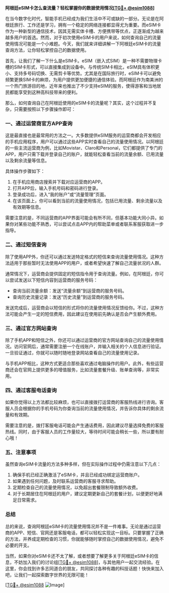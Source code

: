 **阿根廷eSIM卡怎么查流量？轻松掌握你的数据使用情况[[TG💪+ @esim1088](https://t.me/s/esim1088)]**

在当今数字化时代，智能手机已经成为我们生活中不可或缺的一部分。无论是在阿根廷旅行、工作还是学习，拥有一个稳定的网络连接都显得尤为重要。而eSIM卡作为一种新型的通信技术，因其无需实体卡槽、方便携带等优点，正逐渐成为越来越多用户的首选。然而，对于初次使用eSIM卡的用户来说，如何查询自己的流量使用情况可能是一个小难题。今天，我们就来详细讲解一下阿根廷eSIM卡的流量查询方法，让你轻松掌控自己的数据使用。

首先，让我们了解一下什么是eSIM卡。eSIM（嵌入式SIM）是一种不需要物理卡槽的SIM卡形式，可以直接集成到设备中。与传统SIM卡相比，eSIM具有体积更小、支持多号码切换、无需剪卡等优势。尤其是在国际旅行时，eSIM卡可以避免频繁更换SIM卡的麻烦，为用户提供更加便捷的通信体验。而阿根廷作为南美洲的一个热门旅游目的地，近年来也推出了不少支持eSIM的服务，使得游客和当地居民都能享受到这种高科技带来的便利。

那么，如何查询自己在阿根廷使用的eSIM卡的流量呢？其实，这个过程并不复杂，只需要按照以下步骤操作即可：

### **一、通过运营商官方APP查询**
这是最直接也是最常用的方法之一。大多数提供eSIM服务的运营商都会开发相应的手机应用程序，用户可以通过这些APP实时查看自己的流量使用情况。以阿根廷的一些主流运营商为例，比如Movistar、Claro和Personal，它们都提供了专门的APP，用户只需下载并登录自己的账户，就能轻松查看当前的流量余额、已用流量以及剩余流量等信息。

具体操作步骤如下：
1. 在手机应用商店搜索并下载对应运营商的APP。
2. 打开APP后，输入手机号码和密码进行登录。
3. 登录成功后，进入“我的账户”或“流量管理”页面。
4. 在该页面上，你可以看到当前的流量使用情况，包括已用流量、剩余流量以及有效期等信息。

需要注意的是，不同运营商的APP界面可能会有所不同，但基本功能大同小异。如果你对某些功能不熟悉，可以尝试点击APP内的帮助菜单或者联系客服获取进一步指导。

### **二、通过短信查询**
除了使用APP外，你还可以通过发送特定格式的短信来查询流量使用情况。这种方法适用于那些暂时无法使用APP的用户，或者希望快速了解自己流量状况的人群。

通常情况下，运营商会提供固定的短信指令用于查询流量。例如，在阿根廷，你可以尝试发送以下短信内容到运营商的服务号码：
- 查询当前流量余额：发送“流量余额”到运营商的服务号码。
- 查询历史流量记录：发送“历史流量”到运营商的服务号码。

发送完成后，运营商会以短信的形式将你的流量使用情况反馈给你。不过，这种方法可能会产生一定的短信费用，因此建议在使用前先确认是否会产生额外费用。

### **三、通过官方网站查询**
除了手机APP和短信之外，你还可以通过运营商的官方网站查询自己的流量使用情况。访问官网后，通常需要注册一个在线账户，并输入相关的个人信息进行验证。一旦验证通过，你就可以随时随地登录网站查看自己的流量使用记录。

与手机APP相比，这种方式更适合那些喜欢通过电脑操作的用户。此外，有些运营商还会在官网上提供更多的增值服务，比如流量套餐升级、账单查询等，非常实用。

### **四、通过客服电话查询**
如果你觉得以上方法都比较麻烦，也可以直接拨打运营商的客服热线进行咨询。客服人员会根据你的手机号码为你查询当前的流量使用情况，并告诉你具体的剩余流量和有效期。

需要注意的是，拨打客服电话可能会产生通话费用，因此建议尽量选择免费的客服热线。同时，由于客服人员的工作量较大，等待时间可能会稍长一些，所以要有耐心哦！

### **五、注意事项**
虽然查询eSIM卡流量的方法多种多样，但在实际操作过程中仍需注意以下几点：
1. 确保手机已经正确激活了eSIM卡，并且已经成功绑定运营商账户。
2. 如果遇到任何问题，及时联系运营商的客服寻求帮助。
3. 定期检查自己的流量使用情况，以免超出套餐限制导致额外收费。
4. 对于长期居住在阿根廷的用户，建议定期更新自己的套餐计划，以便更好地满足日常需求。

### **总结**
总的来说，查询阿根廷eSIM卡的流量使用情况并不是一件难事。无论是通过运营商的APP、短信、官网还是客服电话，都可以轻松实现这一目标。只要掌握了正确的方法，并养成定期检查的习惯，你就能够随时掌控自己的数据使用情况，避免不必要的开支。

当然，如果你对eSIM卡还不太了解，或者想要了解更多关于阿根廷eSIM卡的信息，不妨加入我们的讨论组[[TG💪+ @esim1088](https://t.me/s/esim1088)]，与其他用户一起交流经验。在这里，你会找到许多志同道合的朋友，共同探讨各种有趣的科技话题！快快来加入吧，让我们一起探索数字世界的无限可能！

[[TG💪+ @esim1088](https://t.me/s/esim1088) ![Image](https://i.postimg.cc/4NQfJmqS/Snipaste-2025-05-13-00-14-12.png)]